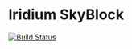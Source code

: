 # Iridium SkyBlock # 
[![Build Status](https://jenkins.peachessupport.xyz/job/EpicSkyblock/badge/icon)](https://jenkins.peachessupport.xyz/job/EpicSkyblock/)
